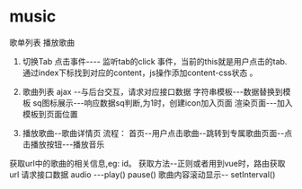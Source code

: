 # music
歌单列表 
播放歌曲


1. 切换Tab
点击事件---- 监听tab的click 事件，当前的this就是用户点击的tab.
通过index下标找到对应的content，js操作添加content-css状态 。


2. 歌曲列表
ajax --与后台交互，请求对应接口数据
字符串模板---数据替换到模板
sq图标展示---响应数据sq判断,为1时，创建icon加入页面
渲染页面---加入模板到页面位置


3. 播放歌曲--歌曲详情页
流程： 首页--用户点击歌曲--跳转到专属歌曲页面--点击播放按钮---播放音乐


获取url中的歌曲的相关信息,eg: id。 获取方法--正则或者用到vue时，路由获取url
请求接口数据
audio ---play()  pause()
歌曲内容滚动显示-- setInterval()  
